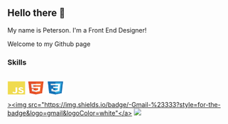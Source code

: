 ## Hello there 👋

My name is Peterson. I'm a Front End Designer!

Welcome to my Github page

### Skills

<div style="display: inline_block"><br>
  <img align="center" alt="Js" height="30" width="40" 
  src="https://raw.githubusercontent.com/devicons/devicon/master/icons/javascript/javascript-plain.svg">
  <img align="center" alt="HTML" height="30" width="40"           src="https://raw.githubusercontent.com/devicons/devicon/master/icons/html5/html5-original.svg">
  <img align="center" alt="CSS" height="30" width="40" src="https://raw.githubusercontent.com/devicons/devicon/master/icons/css3/css3-original.svg">
</div>

<div> 
  
  <a href = "mailto:petersonvaladao@gmail.com"  target="_blank">><img src="https://img.shields.io/badge/-Gmail-%23333?style=for-the-badge&logo=gmail&logoColor=white"</a>
  <a href="https://www.linkedin.com/in/petersonbehenck" target="_blank"><img src="https://img.shields.io/badge/-LinkedIn-%230077B5?style=for-the-badge&logo=linkedin&logoColor=white"></a> 
